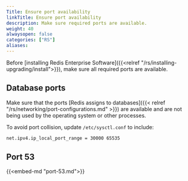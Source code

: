 ```yaml
---
Title: Ensure port availability
linkTitle: Ensure port availability
description: Make sure required ports are available.
weight: 40
alwaysopen: false
categories: ["RS"]
aliases: 
---
```


Before [installing Redis Enterprise Software]({{<relref "/rs/installing-upgrading/install">}}), make sure all required ports are available.

## Database ports

Make sure that the ports [Redis assigns to databases]({{< relref "/rs/networking/port-configurations.md" >}}) are available and are not being used by the operating system or other processes.

To avoid port collision, update `/etc/sysctl.conf` to include:

``` sh
net.ipv4.ip_local_port_range = 30000 65535
```

## Port 53

{{<embed-md "port-53.md">}}
